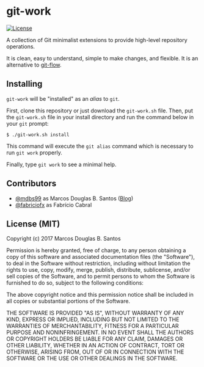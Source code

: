 # git-work

[![License](https://img.shields.io/badge/license-MIT-green.svg)](https://github.com/mdbs99/git-work/blob/master/README.md)

A collection of Git minimalist extensions to provide high-level repository operations.

It is clean, easy to understand, simple to make changes, and flexible. It is an alternative to [git-flow](https://github.com/nvie/gitflow).

## Installing

`git-work` will be "installed" as an *alias* to `git`.

First, clone this repository or just download the `git-work.sh` file.
Then, put the `git-work.sh` file in your install directory and run the command
below in your `git` prompt:

`$ ./git-work.sh install`

This command will execute the `git alias` command which is necessary to run `git
work` properly.

Finally, type `git work` to see a minimal help.

## Contributors

  - [@mdbs99](https://github.com/mdbs99) as Marcos Douglas B. Santos ([Blog](http://objectpascalprogramming.com/))
  - [@fabriciofx](https://github.com/fabriciofx) as Fabrício Cabral

## License (MIT)

Copyright (c) 2017 Marcos Douglas B. Santos

Permission is hereby granted, free of charge, to any person obtaining a copy
of this software and associated documentation files (the "Software"), to deal
in the Software without restriction, including without limitation the rights
to use, copy, modify, merge, publish, distribute, sublicense, and/or sell
copies of the Software, and to permit persons to whom the Software is
furnished to do so, subject to the following conditions:

The above copyright notice and this permission notice shall be included in all
copies or substantial portions of the Software.

THE SOFTWARE IS PROVIDED "AS IS", WITHOUT WARRANTY OF ANY KIND, EXPRESS OR
IMPLIED, INCLUDING BUT NOT LIMITED TO THE WARRANTIES OF MERCHANTABILITY,
FITNESS FOR A PARTICULAR PURPOSE AND NONINFRINGEMENT. IN NO EVENT SHALL THE
AUTHORS OR COPYRIGHT HOLDERS BE LIABLE FOR ANY CLAIM, DAMAGES OR OTHER
LIABILITY, WHETHER IN AN ACTION OF CONTRACT, TORT OR OTHERWISE, ARISING FROM,
OUT OF OR IN CONNECTION WITH THE SOFTWARE OR THE USE OR OTHER DEALINGS IN THE
SOFTWARE.
